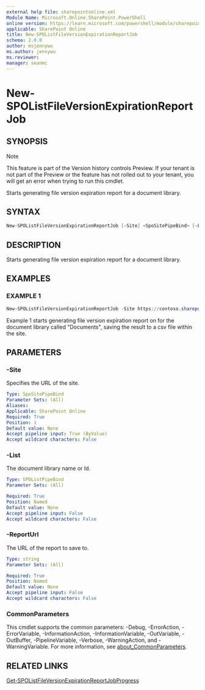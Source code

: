 ```yaml
---
external help file: sharepointonline.xml
Module Name: Microsoft.Online.SharePoint.PowerShell
online version: https://learn.microsoft.com/powershell/module/sharepoint-online/new-spolistfileversionexpirationreportjob
applicable: SharePoint Online
title: New-SPOListFileVersionExpirationReportJob
schema: 2.0.0
author: msjennywu
ms.author: jennywu
ms.reviewer:
manager: seanmc
---
```


# New-SPOListFileVersionExpirationReportJob

## SYNOPSIS

> [!NOTE]
> This feature is part of the Version history controls Preview. If your tenant is not part of the Preview or the feature has not rolled out to your tenant, you will get an error when trying to run this cmdlet.

Starts generating file version expiration report for a document library.

## SYNTAX

```powershell
New-SPOListFileVersionExpirationReportJob [-Site] <SpoSitePipeBind> [-List] <SpoListPipeBind> [-ReportUrl <String>] [<CommonParameters>]
```

## DESCRIPTION

Starts generating file version expiration report for a document library.

## EXAMPLES

### EXAMPLE 1

```powershell
New-SPOListFileVersionExpirationReportJob -Site https://contoso.sharepoint.com/sites/site1 -List "Documents" -ReportUrl "https://contoso.sharepoint.com/sites/sites1/reports/MyReports/VersionReport.csv"
```

Example 1 starts generating file version expiration report on for the document library called "Documents", saving the result to a csv file within the site.

## PARAMETERS

### -Site

Specifies the URL of the site.

```yaml
Type: SpoSitePipeBind
Parameter Sets: (All)
Aliases:
Applicable: SharePoint Online
Required: True
Position: 1
Default value: None
Accept pipeline input: True (ByValue)
Accept wildcard characters: False
```

### -List

The document library name or Id.

```yaml
Type: SPOListPipeBind
Parameter Sets: (All)

Required: True
Position: Named
Default value: None
Accept pipeline input: False
Accept wildcard characters: False
```

### -ReportUrl

The URL of the report to save to.

```yaml
Type: string
Parameter Sets: (All)

Required: True
Position: Named
Default value: None
Accept pipeline input: False
Accept wildcard characters: False
```

### CommonParameters

This cmdlet supports the common parameters: -Debug, -ErrorAction, -ErrorVariable, -InformationAction, -InformationVariable, -OutVariable, -OutBuffer, -PipelineVariable, -Verbose, -WarningAction, and -WarningVariable. For more information, see [about_CommonParameters](https://go.microsoft.com/fwlink/?LinkID=113216).

## RELATED LINKS

[Get-SPOListFileVersionExpirationReportJobProgress](Get-SPOListFileVersionExpirationReportJobProgress.md)